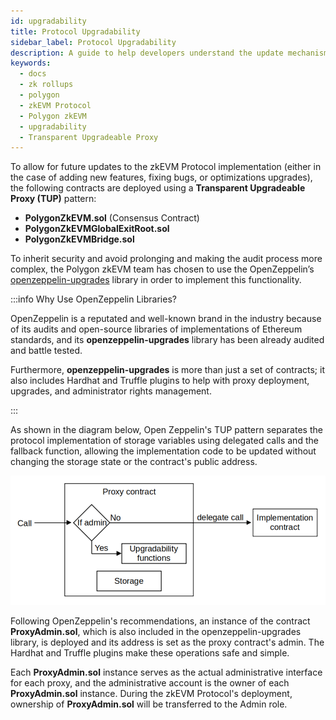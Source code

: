 ```yaml
---
id: upgradability
title: Protocol Upgradability
sidebar_label: Protocol Upgradability
description: A guide to help developers understand the update mechanism of Polygon zkEVM protocol.
keywords:
  - docs
  - zk rollups
  - polygon
  - zkEVM Protocol
  - Polygon zkEVM
  - upgradability
  - Transparent Upgradeable Proxy
---
```


To allow for future updates to the zkEVM Protocol implementation (either in the case of adding new features, fixing bugs, or optimizations upgrades), the following contracts are deployed using a **Transparent Upgradeable Proxy (TUP)** pattern:

* **PolygonZkEVM.sol** (Consensus Contract)
* **PolygonZkEVMGlobalExitRoot.sol**
* **PolygonZkEVMBridge.sol**

To inherit security and avoid prolonging and making the audit process more complex, the Polygon zkEVM team has chosen to use the OpenZeppelin’s [openzeppelin-upgrades](https://github.com/OpenZeppelin/openzeppelin-upgrades) library in order to implement this functionality.

:::info Why Use OpenZeppelin Libraries?

OpenZeppelin is a reputated and well-known brand in the industry because of its audits and open-source libraries of implementations of Ethereum standards, and its **openzeppelin-upgrades** library has been already audited and battle tested.

Furthermore, **openzeppelin-upgrades** is more than just a set of contracts; it also includes Hardhat and Truffle plugins to help with proxy deployment, upgrades, and administrator rights management.

:::

As shown in the diagram below, Open Zeppelin's TUP pattern separates the protocol implementation of storage variables using delegated calls and the fallback function, allowing the implementation code to be updated without changing the storage state or the contract's public address.

![tup pattern schema](figures/tup-pattern.png)

Following OpenZeppelin's recommendations, an instance of the contract **ProxyAdmin.sol**, which is also included in the openzeppelin-upgrades library, is deployed and its address is set as the proxy contract's admin. The Hardhat and Truffle plugins make these operations safe and simple.

Each **ProxyAdmin.sol** instance serves as the actual administrative interface for each proxy, and the administrative account is the owner of each **ProxyAdmin.sol** instance. During the zkEVM Protocol's deployment, ownership of **ProxyAdmin.sol** will be transferred to the Admin role.
